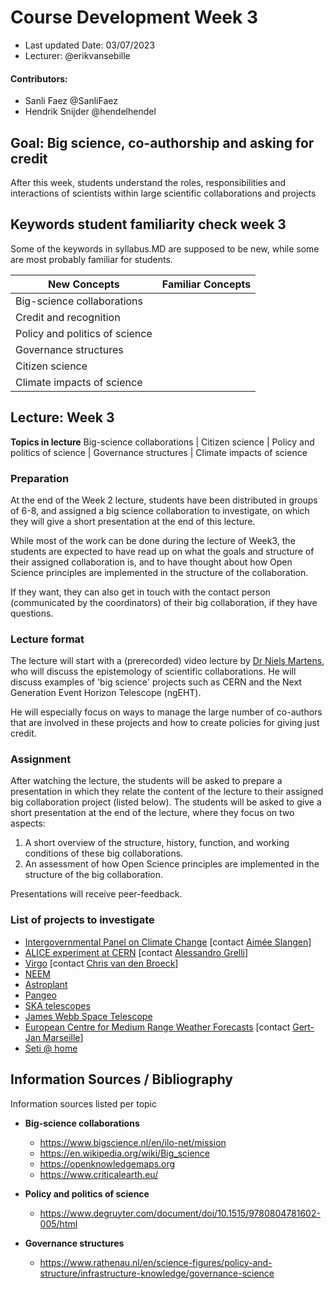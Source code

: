 # Course Development Week 3

+ Last updated Date: 03/07/2023
+ Lecturer:  @erikvansebille

#### Contributors: 
+ Sanli Faez @SanliFaez 
+ Hendrik Snijder @hendelhendel



## Goal: Big science, co-authorship and asking for credit

After this week, students understand the roles, responsibilities and interactions of scientists within large scientific collaborations and projects

## Keywords student familiarity check week 3
Some of the keywords in syllabus.MD are supposed to be new, while some are most probably familiar for students.

|**New Concepts**|**Familiar Concepts**|
|----------------|---------------|
|Big-science collaborations ||
|Credit and recognition ||
|Policy and politics of science ||
|Governance structures||
|Citizen science ||
|Climate impacts of science||


## Lecture: Week 3
**Topics in lecture**
Big-science collaborations | Citizen science | Policy and politics of science | Governance structures | Climate impacts of science

### Preparation
At the end of the Week 2 lecture, students have been distributed in groups of 6-8, and assigned a big science collaboration to investigate, on which they will give a short presentation at the end of this lecture.

While most of the work can be done during the lecture of Week3, the students are expected to have read up on what the goals and structure of their assigned collaboration is, and to have thought about how Open Science principles are implemented in the structure of the collaboration. 

If they want, they can also get in touch with the contact person (communicated by the coordinators) of their big collaboration, if they have questions.

### Lecture format
The lecture will start with a (prerecorded) video lecture by [Dr Niels Martens](https://www.uu.nl/staff/ncmmartens), who will discuss the epistemology of scientific collaborations. He will discuss examples of 'big science' projects such as CERN and the Next Generation Event Horizon Telescope (ngEHT). 

He will especially focus on ways to manage the large number of co-authors that are involved in these projects and how to create policies for giving just credit.


### Assignment
After watching the lecture, the students will be asked to prepare a presentation in which they relate the content of the lecture to their assigned big collaboration project (listed below). The students will be asked to give a short presentation at the end of the lecture, where they focus on two aspects:
1. A short overview of the structure, history, function, and working conditions of these big collaborations.
2. An assessment of how Open Science principles are implemented in the structure of the big collaboration.

Presentations will receive peer-feedback.

### List of projects to investigate
+ [Intergovernmental Panel on Climate Change](http://ipcc.ch/) [contact [Aimée Slangen](https://www.nioz.nl/en/about/organisation/staff/aimee-slangen)]
+ [ALICE experiment at CERN](https://atlas.cern) [contact [Alessandro Grelli](https://www.uu.nl/staff/AGrelli)]
+ [Virgo](https://www.virgo-gw.eu) [contact [Chris van den Broeck](https://www.uu.nl/staff/cffvandenbroeck1)]
+ [NEEM](https://neem.dk/)
+ [Astroplant](https://www.astroplant.io/)
+ [Pangeo](https://pangeo.io/)
+ [SKA telescopes](https://www.skatelescope.org/)
+ [James Webb Space Telescope](https://www.jwst.nasa.gov/)
+ [European Centre for Medium Range Weather Forecasts](https://www.ecmwf.int/) [contact [Gert-Jan Marseille](https://www.linkedin.com/in/gert-jan-marseille-3560a110/)]
+ [Seti @ home](https://setiathome.berkeley.edu/)



## Information Sources / Bibliography
Information sources listed per topic
+ **Big-science collaborations**
  + https://www.bigscience.nl/en/ilo-net/mission
  + https://en.wikipedia.org/wiki/Big_science 
  + https://openknowledgemaps.org
  + https://www.criticalearth.eu/
  
+ **Policy and politics of science**
  + https://www.degruyter.com/document/doi/10.1515/9780804781602-005/html

+ **Governance structures**
  + https://www.rathenau.nl/en/science-figures/policy-and-structure/infrastructure-knowledge/governance-science

